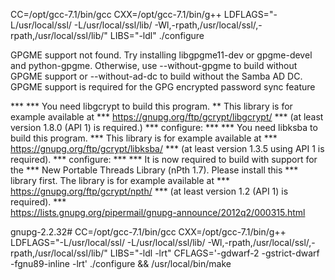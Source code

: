  CC=/opt/gcc-7.1/bin/gcc CXX=/opt/gcc-7.1/bin/g++ LDFLAGS="-L/usr/local/ssl/ -L/usr/local/ssl/lib/ -Wl,-rpath,/usr/local/ssl/,-rpath,/usr/local/ssl/lib/" LIBS="-ldl" ./configure      
 
 GPGME support not found. Try installing libgpgme11-dev or gpgme-devel and python-gpgme. Otherwise, use --without-gpgme to build without GPGME support or --without-ad-dc to build without the Samba AD DC.
 GPGME support is required for the GPG encrypted password sync feature   


***                                                                                                                                                                                 *** You need libgcrypt to build this program.                                                                                                                                       **  This library is for example available at                                                                                                                                        ***   https://gnupg.org/ftp/gcrypt/libgcrypt/                                                                                                                                       *** (at least version 1.8.0 (API 1) is required.)                                                                                                                                   ***                                                                                                                                                                                 configure:                                                                                                                                                                          ***                                                                                                                                                                                 *** You need libksba to build this program.                                                                                                                                         *** This library is for example available at                                                                                                                                        ***   https://gnupg.org/ftp/gcrypt/libksba/                                                                                                                                         *** (at least version 1.3.5 using API 1 is required).                                                                                                                               ***                                                                                                                                                                                 configure:                                                                                                                                                                          ***                                                                                                                                                                                 *** It is now required to build with support for the                                                                                                                                *** New Portable Threads Library (nPth 1.7). Please install this                                                                                                                        *** library first.  The library is for example available at                                                                                                                         ***   https://gnupg.org/ftp/gcrypt/npth/                                                                                                                                            *** (at least version 1.2 (API 1) is required).                                                                                                                                     ***                                                               
 https://lists.gnupg.org/pipermail/gnupg-announce/2012q2/000315.html

gnupg-2.2.32# CC=/opt/gcc-7.1/bin/gcc CXX=/opt/gcc-7.1/bin/g++ LDFLAGS="-L/usr/local/ssl/ -L/usr/local/ssl/lib/ -Wl,-rpath,/usr/local/ssl/,-rpath,/usr/local/ssl/lib/" LIBS="-ldl -lrt" CFLAGS='-gdwarf-2 -gstrict-dwarf -fgnu89-inline -lrt' ./configure && /usr/local/bin/make
